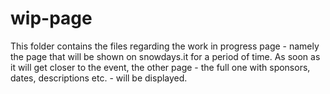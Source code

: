 # wip-page
This folder contains the files regarding the work in progress page - namely the page that will be shown on snowdays.it for a period of time. As soon as it will get closer to the event, the other page - the full one with sponsors, dates, descriptions etc. - will be displayed.
